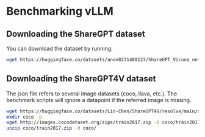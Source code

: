 # Benchmarking vLLM

## Downloading the ShareGPT dataset

You can download the dataset by running:
```bash
wget https://huggingface.co/datasets/anon8231489123/ShareGPT_Vicuna_unfiltered/resolve/main/ShareGPT_V3_unfiltered_cleaned_split.json
```

## Downloading the ShareGPT4V dataset

The json file refers to several image datasets (coco, llava, etc.). The benchmark scripts
will ignore a datapoint if the referred image is missing.
```bash
wget https://huggingface.co/datasets/Lin-Chen/ShareGPT4V/resolve/main/sharegpt4v_instruct_gpt4-vision_cap100k.json
mkdir coco -p
wget http://images.cocodataset.org/zips/train2017.zip -O coco/train2017.zip
unzip coco/train2017.zip -d coco/
```
